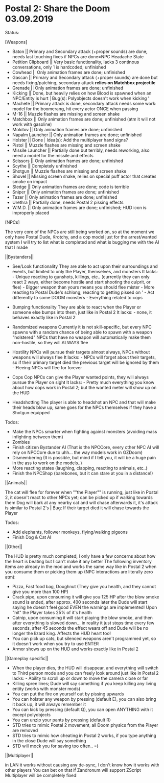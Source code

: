 # Postal 2: Share the Doom 03.09.2019

Status:

[Weapons]
- Baton 				|| Primary and Secondary attack (+proper sounds) are done, needs last touching fixes if NPCs are done=NPC Headache State
- Petition Clipboard	|| Very basic functionality, lacks 3 continous conversations, only 1 is hardcoded; unfinished
- Cowhead               || Only animation frames are done; unfinished
- Gascan				|| Primary and Secondary attack (+proper sounds) are done but needs fixing/patching, secondary attack **relies on Matchbox projectile**
- Grenade				|| Only animation frames are done; unfinished
- Kicking				|| Done, but heavily relies on how Blood is spawned when an NPC/Entity is hurt | Bug(s): Polyobjects doesn't work when kicking '
- Machete				|| Primary attack is done, secondary attack needs some work: model for the boomerang, hit every actor ONCE when passing
- M-16					|| Muzzle flashes are missing and screen shake
- Matchbox				|| Only animation frames are done; unfinished (atm it will not work with gasoline)
- Molotov				|| Only animation frames are done; unfinished
- Napalm Launcher		|| Only animation frames are done; unfinished
- Holster				|| Done | Idea(s): Add the multiplayer hand signs?
- Pistol				|| Muzzle flashes are missing and screen shake
- Missile Launcher		|| Partially done but terribly, needs reworking, also need a model for the missile and effects
- Scissors				|| Only animation frames are done; unfinished
- Scythe				|| Completely unfinished
- Shotgun				|| Muzzle flashes are missing and screen shake
- Shovel				|| Missing screen shake, relies on special puff actor that creates smoke on impact
- Sledge				|| Only animation frames are done; code is terrible
- Sniper				|| Only animation frames are done; unfinished
- Tazer					|| Only animation frames are done; unfinished
- Urethra				|| Partially done, needs Postal 2 pissing effects
- W.M.D.				|| Only animation frames are done; unfinished; HUD icon is improperly placed

[NPCs]

The very core of the NPCs are still being worked on, so at the moment we only have Postal Dude, Krotchy, and a cop model just for the arrest/wanted system
I will try to list what is completed and what is bugging me with the AI that I made

||Bystanders||

- See/Look functionality
They are able to act upon their surroundings and events, but limited to only the Player, themselves, and monsters
It lacks: - Unique reacting to gunshots, killings, etc.. (currently they can only react 2 ways, either become hostile and start shooting the culprit, or flee)
		  - Bigger weapon than yours means you should flee mister
		  - More reacting to Postal Dude's schlong, reacting to getting pissed on '
		  - Act differently to some DOOM monsters
		  - Everything related to cops

- Bumping functionality
They are able to react when the Player or someone else bumps into them, just like in Postal 2
It lacks: - none, it behaves exactly like in Postal 2

- Randomized weapons
Currently it is not skill-specific, but every NPC spawns with a random chance of being able to spawn with a weapon "holstered"
NPCs that have no weapon will automatically make them non-hostile, so they will ALWAYS flee

- Hostility
NPCs will pursue their targets almost always, NPCs without weapons will always flee
It lacks: - NPCs will forget about their targets, so if their primary target died the previous target will be ignored by them
		  - Fleeing NPCs will flee for forever
		  
- Cops
Cop NPCs can give the Player wanted points, they will always pursue the Player on sight
It lacks: - Pretty much everything you know about how cops work in Postal 2; but the wanted meter will show up on the HUD

- Headshotting
The player is able to headshot an NPC and that will make their heads blow up, same goes for the NPCs themselves if they have a Shotgun equipped

Todos:
- Make the NPCs smarter when fighting against monsters (avoiding mass infighting between them)
- Zombies
- Finish citizen Bystander AI (That is the NPCCore, every other NPC AI will rely on NPCCore due to uhh... the way models work in GZDoom)
- Dismembering (It is possible, but mind if I tell you, it will be a huge pain in the ass to work on the models..)
- More reacting states (laughing, clapping, reacting to animals, etc..)
- Finish the NPCShop (barebones, but it can stare at you in a distance!)

||Animals||

The cat will flee for forever when ""the Player"" is running, just like in Postal 2, it doesn't react to other NPCs yet; can be picked up if walking towards them
Dog will bark at any nearby cat and will chase afterwards it, it's attack is similar to Postal 2's | Bug: If their target died it will chase towards the Player

Todos:
- Add elephants, follower monkeys, flying/walking pigeons
- Finish Dog & Cat AI

||Other||

The HUD is pretty much completed, I only have a few concerns about how the heart is beating but I can't make it any better
The following inventory items are already in the mod and works the same way like in Postal 2 when you consume them or picking them up (NPC interactions are literally zero atm):
- Pizza, Fast food bag, Doughnut (They give you health, and they cannot give you more than 100 HP)
- Crack pipe, upon consuming it will give you 125 HP after the blow smoke sound is ended, after approx. 400 seconds later the Dude will start saying he doesn't feel good
EVEN the warnings are implemented! Upon "hit" the Player takes 25% of it's health
- Catnip, upon consuming it will start playing the blow smoke, and then after everything is slowed down... in reality it just stops time every few seconds, after 45 seconds the effect wears off and Dude
will be no longer the lizard king. Affects the HUD heart too!
- You can pick up cats, but silenced weapons aren't programmed yet, so it doesn't work when you try to use ENTER
- Armor shows up on the HUD and works exactly like in Postal 2

||Gameplay specific||

- When the player dies, the HUD will disappear, and everything will switch to Third person mode and you can freely look around just like in Postal 2
lacks: - Ability to scroll up or down to move the camera close or far
- Killing spree lines; Dude will say something if you keep killing any living entity (works with monster mods)
- You can put the fire on yourself out by pissing upwards
- You can holster any weapon by pressing (default E), you can also bring it back up, it will always remember it 
- You can kick by pressing (default Q), you can open ANYTHING with it except polyobjects
- You can unzip your pants by pressing (default R)
- STD tries to mimic Postal 2 movement, all Doom physics from the Player are removed
- STD tries to mimic how cheating in Postal 2 works, if you type anything in the close Dude will say something
- STD will mock you for saving too often.. =)

||Multiplayer||

in LAN it works without causing any de-sync, I don't know how it works with other players
You can bet on that if Zandronum will support ZScript Multiplayer will be completely fixed

